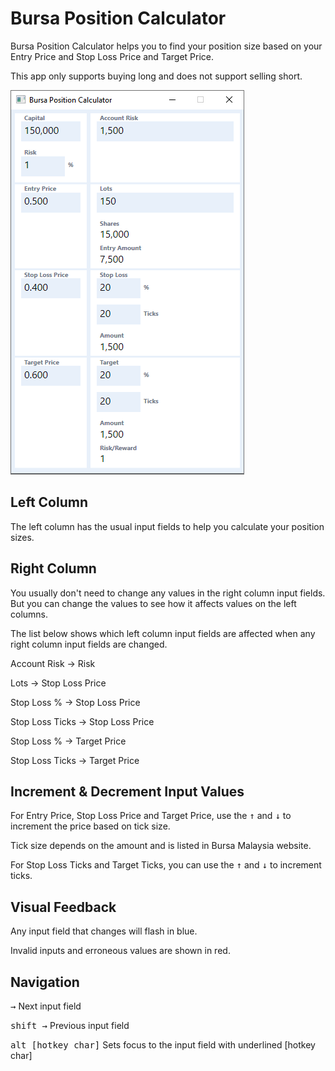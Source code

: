 # Bursa Position Calculator

Bursa Position Calculator helps you to find your position size based on your Entry Price and Stop Loss Price and Target Price.

This app only supports buying long and does not support selling short.

![alt text](bursacalculator.1.0.0-beta.png)

## Left Column

The left column has the usual input fields to help you calculate your position sizes.

## Right Column

You usually don't need to change any values in the right column input fields. But you can change the values to see how it affects values on the left columns.

The list below shows which left column input fields are affected when any right column input fields are changed.

Account Risk -> Risk

Lots -> Stop Loss Price

Stop Loss % -> Stop Loss Price

Stop Loss Ticks -> Stop Loss Price

Stop Loss % -> Target Price

Stop Loss Ticks -> Target Price

## Increment & Decrement Input Values

For Entry Price, Stop Loss Price and Target Price, use the <kbd>↑</kbd> and <kbd>↓</kbd> to increment the price based on tick size.

Tick size depends on the amount and is listed in Bursa Malaysia website.

For Stop Loss Ticks and Target Ticks, you can use the <kbd>↑</kbd> and <kbd>↓</kbd> to increment ticks.

## Visual Feedback

Any input field that changes will flash in blue.

Invalid inputs and erroneous values are shown in red.

## Navigation

<kbd>→</kbd>	Next input field

<kbd>shift →</kbd>	Previous input field

<kbd>alt [hotkey char]</kbd>	Sets focus to the input field with underlined [hotkey char]

